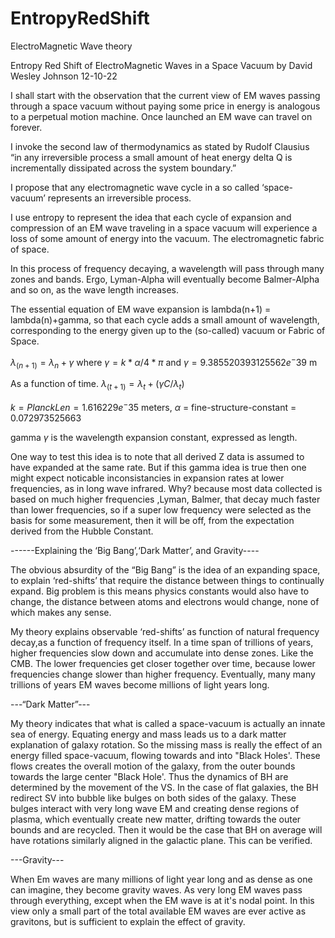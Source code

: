 # EntropyRedShift
ElectroMagnetic Wave theory


Entropy Red Shift of ElectroMagnetic Waves in a Space Vacuum
			      by
David Wesley Johnson     12-10-22

I shall start with the observation that the current view of
EM waves passing through a space vacuum without paying
some price in energy is analogous to a perpetual motion machine.
Once launched an EM wave can travel on forever.

I invoke the second law of thermodynamics as stated by
Rudolf Clausius 
“in any irreversible process a small amount of heat energy delta Q
 is incrementally dissipated across the system boundary.”

I propose that any electromagnetic wave cycle in a so called
‘space-vacuum’ represents an irreversible process.

I use entropy to represent the idea that each cycle of
expansion and compression of an EM wave traveling in
a space vacuum will experience a loss of some amount 
of energy into the vacuum. The electromagnetic fabric of space.

In this process of frequency decaying, a wavelength will pass through many
zones  and bands. Ergo, Lyman-Alpha will eventually become Balmer-Alpha
and so on, as the wave length increases.

The essential equation of EM wave expansion is  lambda(n+1) = lambda(n)+gamma,
so that each cycle adds a small amount of wavelength, corresponding to the energy 
given up to the (so-called) vacuum or  Fabric of Space.

$\lambda_(n+1) = \lambda_n+\gamma$ where $\gamma = k * \alpha / 4 * \pi$ and $\gamma  = 9.385520393125562e^-39$ m

As a function of time. $\lambda_(t+1) = \lambda_t+(\gamma C / \lambda_t  )$

$k      = Planck Len = 1.616229e^-35$  meters,
$\alpha$  = fine-structure-constant = 0.072973525663

gamma $\gamma$ is the wavelength expansion constant, expressed as length.

One way to test this idea is to note that all derived Z data is
assumed to have expanded at the same rate.
But if this gamma idea is true then one might expect noticable 
inconsistancies in expansion rates at lower frequencies, as in
long wave infrared. Why? because most data collected is based on
much higher frequencies ,Lyman, Balmer, that decay much faster than
lower frequencies, so if a super low frequency were selected as the
basis for some measurement, then it will be off, from the expectation
derived from the Hubble Constant.


------Explaining the ‘Big Bang’,‘Dark Matter’, and Gravity----

The obvious absurdity of the “Big Bang” is the idea of
an expanding space, to explain ‘red-shifts’ that require
the distance between things to continually expand.
Big problem is this means physics constants would
also have to change, the distance between atoms and
electrons would change, none of which makes any sense.

My theory explains observable ‘red-shifts’ as function
of natural frequency decay,as a function of frequency
itself.
In a time span of trillions of years, higher frequencies
slow down and accumulate into dense zones.
Like the CMB. The lower frequencies
get closer together over time, because  lower frequencies
change slower than higher frequency.
Eventually, many many trillions of years EM waves become
millions of light years long.

---“Dark Matter”---

My theory indicates that what is called a space-vacuum is
actually an innate sea of energy. Equating energy and mass
leads us to a dark matter explanation of galaxy rotation.
So the missing mass is really the effect of an energy 
filled space-vacuum, flowing towards and into "Black Holes'.
These flows creates the overall motion of the galaxy, from
the outer bounds towards the large center "Black Hole'.
Thus the dynamics of BH are determined by the movement
of the VS. 
In the case of flat galaxies, the BH redirect SV
into bubble like bulges on both sides of the galaxy.
These bulges interact with very long wave EM and 
creating dense regions of plasma, which eventually
create new matter, drifting towards the outer bounds
and are recycled. Then it would be the case that BH
on average will have rotations similarly aligned 
in the galactic plane. This can be verified.



---Gravity---

When Em waves are many millions of light year long and
as dense as one can imagine, they become gravity waves.
As very long EM waves pass through everything, except when the
EM wave is at it's nodal point. In this view only a small part of
the total available EM waves are ever active as gravitons,
but is sufficient to explain the effect of gravity.
















